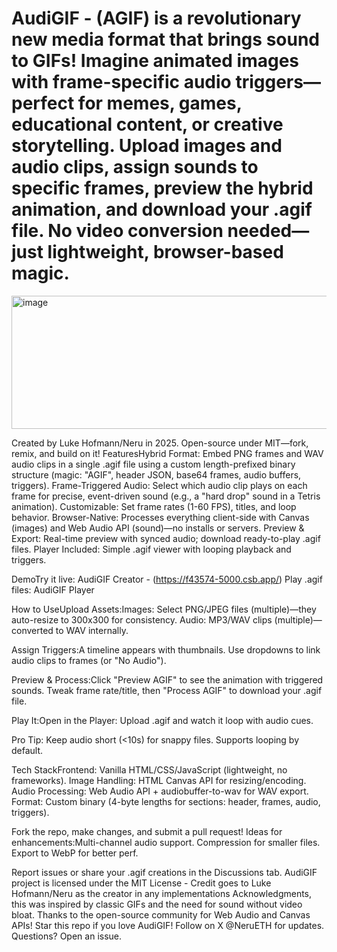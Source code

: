 # AudiGIF - (AGIF) is a revolutionary new media format that brings sound to GIFs! Imagine animated images with frame-specific audio triggers—perfect for memes, games, educational content, or creative storytelling. Upload images and audio clips, assign sounds to specific frames, preview the hybrid animation, and download your .agif file. No video conversion needed—just lightweight, browser-based magic.
<img width="1350" height="213" alt="image" src="https://github.com/user-attachments/assets/9f6d99fe-1e9a-42e8-880a-3deb588ed0af" />


Created by Luke Hofmann/Neru in 2025. Open-source under MIT—fork, remix, and build on it! FeaturesHybrid Format: Embed PNG frames and WAV audio clips in a single .agif file using a custom length-prefixed binary structure (magic: "AGIF", header JSON, base64 frames, audio buffers, triggers).
Frame-Triggered Audio: Select which audio clip plays on each frame for precise, event-driven sound (e.g., a "hard drop" sound in a Tetris animation).
Customizable: Set frame rates (1-60 FPS), titles, and loop behavior.
Browser-Native: Processes everything client-side with Canvas (images) and Web Audio API (sound)—no installs or servers.
Preview & Export: Real-time preview with synced audio; download ready-to-play .agif files.
Player Included: Simple .agif viewer with looping playback and triggers.

 DemoTry it live: AudiGIF Creator - (https://f43574-5000.csb.app/)
Play .agif files: AudiGIF Player


How to UseUpload Assets:Images: Select PNG/JPEG files (multiple)—they auto-resize to 300x300 for consistency.
Audio: MP3/WAV clips (multiple)—converted to WAV internally.

Assign Triggers:A timeline appears with thumbnails.
Use dropdowns to link audio clips to frames (or "No Audio").

Preview & Process:Click "Preview AGIF" to see the animation with triggered sounds.
Tweak frame rate/title, then "Process AGIF" to download your .agif file.

Play It:Open in the Player: Upload .agif and watch it loop with audio cues.

Pro Tip: Keep audio short (<10s) for snappy files. Supports looping by default.

Tech StackFrontend: Vanilla HTML/CSS/JavaScript (lightweight, no frameworks).
Image Handling: HTML Canvas API for resizing/encoding.
Audio Processing: Web Audio API + audiobuffer-to-wav for WAV export.
Format: Custom binary (4-byte lengths for sections: header, frames, audio, triggers).

Fork the repo, make changes, and submit a pull request! Ideas for enhancements:Multi-channel audio support.
Compression for smaller files.
Export to WebP for better perf.

Report issues or share your .agif creations in the Discussions tab. AudiGIF project is licensed under the MIT License - Credit goes to Luke Hofmann/Neru as the creator in any implementations Acknowledgments, this was inspired by classic GIFs and the need for sound without video bloat. Thanks to the open-source community for Web Audio and Canvas APIs! Star this repo if you love AudiGIF! Follow on X @NeruETH
 for updates. Questions? Open an issue.

